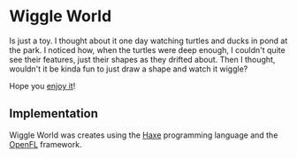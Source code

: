 # Wiggle World

Is just a toy.  I thought about it one day watching turtles and ducks
in pond at the park. I noticed how, when the turtles were deep enough,
I couldn't quite see their features, just their shapes as they drifted
about.  Then I thought, wouldn't it be kinda fun to just draw a shape
and watch it wiggle?

Hope you [enjoy it](https://cbeo.github.io/wiggle-world)!

## Implementation

Wiggle World was creates using the [Haxe](https://haxe.org)
programming language and the [OpenFL](https://openfl.org) framework.

